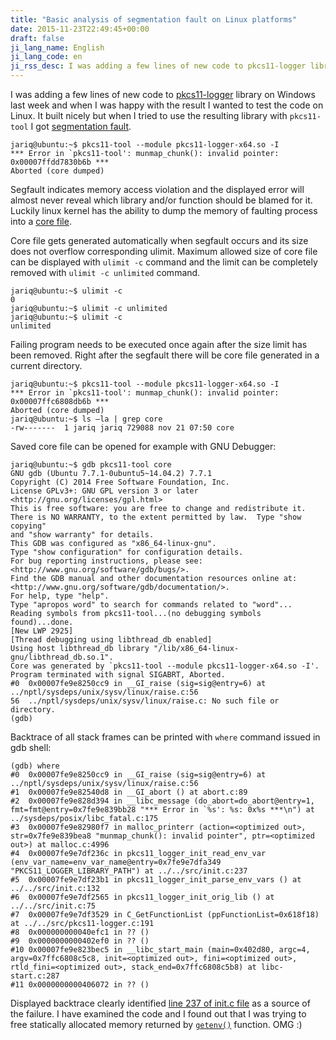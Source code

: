 ```yaml
---
title: "Basic analysis of segmentation fault on Linux platforms"
date: 2015-11-23T22:49:45+00:00
draft: false
ji_lang_name: English
ji_lang_code: en
ji_rss_desc: I was adding a few lines of new code to pkcs11-logger library on Windows last week and when I was happy with the result I wanted to test the code on Linux. It built nicely but when I tried to use the resulting library with pkcs11-tool I got segmentation fault.
---
```


I was adding a few lines of new code to [pkcs11-logger][1] library on Windows last week and when I was happy with the result I wanted to test the code on Linux. 
It built nicely but when I tried to use the resulting library with `pkcs11-tool` I got [segmentation fault][2].

```
jariq@ubuntu:~$ pkcs11-tool --module pkcs11-logger-x64.so -I
*** Error in `pkcs11-tool': munmap_chunk(): invalid pointer: 0x00007ffdd7830b6b ***
Aborted (core dumped)
```

Segfault indicates memory access violation and the displayed error will almost never reveal which library and/or function should be blamed for it. 
Luckily linux kernel has the ability to dump the memory of faulting process into a [core file][3].

Core file gets generated automatically when segfault occurs and its size does not overflow corresponding ulimit. 
Maximum allowed size of core file can be displayed with `ulimit -c` command and the limit can be completely removed with `ulimit -c unlimited` command.

```
jariq@ubuntu:~$ ulimit -c
0
jariq@ubuntu:~$ ulimit -c unlimited
jariq@ubuntu:~$ ulimit -c
unlimited
```

Failing program needs to be executed once again after the size limit has been removed. 
Right after the segfault there will be core file generated in a current directory.

```
jariq@ubuntu:~$ pkcs11-tool --module pkcs11-logger-x64.so -I
*** Error in `pkcs11-tool': munmap_chunk(): invalid pointer: 0x00007ffc6808db6b ***
Aborted (core dumped)
jariq@ubuntu:~$ ls –la | grep core
-rw-------  1 jariq jariq 729088 nov 21 07:50 core
```

Saved core file can be opened for example with GNU Debugger:

```
jariq@ubuntu:~$ gdb pkcs11-tool core
GNU gdb (Ubuntu 7.7.1-0ubuntu5~14.04.2) 7.7.1
Copyright (C) 2014 Free Software Foundation, Inc.
License GPLv3+: GNU GPL version 3 or later <http://gnu.org/licenses/gpl.html>
This is free software: you are free to change and redistribute it.
There is NO WARRANTY, to the extent permitted by law.  Type "show copying"
and "show warranty" for details.
This GDB was configured as "x86_64-linux-gnu".
Type "show configuration" for configuration details.
For bug reporting instructions, please see:
<http://www.gnu.org/software/gdb/bugs/>.
Find the GDB manual and other documentation resources online at:
<http://www.gnu.org/software/gdb/documentation/>.
For help, type "help".
Type "apropos word" to search for commands related to "word"...
Reading symbols from pkcs11-tool...(no debugging symbols found)...done.
[New LWP 2925]
[Thread debugging using libthread_db enabled]
Using host libthread_db library "/lib/x86_64-linux-gnu/libthread_db.so.1".
Core was generated by `pkcs11-tool --module pkcs11-logger-x64.so -I'.
Program terminated with signal SIGABRT, Aborted.
#0  0x00007fe9e8250cc9 in __GI_raise (sig=sig@entry=6) at ../nptl/sysdeps/unix/sysv/linux/raise.c:56
56	../nptl/sysdeps/unix/sysv/linux/raise.c: No such file or directory.
(gdb)
```

Backtrace of all stack frames can be printed with `where` command issued in gdb shell:

```
(gdb) where
#0  0x00007fe9e8250cc9 in __GI_raise (sig=sig@entry=6) at ../nptl/sysdeps/unix/sysv/linux/raise.c:56
#1  0x00007fe9e82540d8 in __GI_abort () at abort.c:89
#2  0x00007fe9e828d394 in __libc_message (do_abort=do_abort@entry=1, fmt=fmt@entry=0x7fe9e839bb28 "*** Error in `%s': %s: 0x%s ***\n") at ../sysdeps/posix/libc_fatal.c:175
#3  0x00007fe9e82980f7 in malloc_printerr (action=<optimized out>, str=0x7fe9e839bea8 "munmap_chunk(): invalid pointer", ptr=<optimized out>) at malloc.c:4996
#4  0x00007fe9e7df236c in pkcs11_logger_init_read_env_var (env_var_name=env_var_name@entry=0x7fe9e7dfa349 "PKCS11_LOGGER_LIBRARY_PATH") at ../../src/init.c:237
#5  0x00007fe9e7df23b1 in pkcs11_logger_init_parse_env_vars () at ../../src/init.c:132
#6  0x00007fe9e7df2565 in pkcs11_logger_init_orig_lib () at ../../src/init.c:75
#7  0x00007fe9e7df3529 in C_GetFunctionList (ppFunctionList=0x618f18) at ../../src/pkcs11-logger.c:191
#8  0x000000000040efc1 in ?? ()
#9  0x0000000000402ef0 in ?? ()
#10 0x00007fe9e823bec5 in __libc_start_main (main=0x402d80, argc=4, argv=0x7ffc6808c5c8, init=<optimized out>, fini=<optimized out>, rtld_fini=<optimized out>, stack_end=0x7ffc6808c5b8) at libc-start.c:287
#11 0x0000000000406072 in ?? ()
```

Displayed backtrace clearly identified [line 237 of init.c file][4] as a source of the failure. 
I have examined the code and I found out that I was trying to free statically allocated memory returned by [`getenv()`][5] function. OMG :)


[1]: https://github.com/Pkcs11Interop/pkcs11-logger
[2]: https://en.wikipedia.org/wiki/Segmentation_fault
[3]: https://en.wikipedia.org/wiki/Core_dump
[4]: https://github.com/Pkcs11Interop/pkcs11-logger/blob/b4caf03c809e63c81214d4da99f8999058f7cb2b/src/init.c#L237
[5]: http://man7.org/linux/man-pages/man3/getenv.3.html